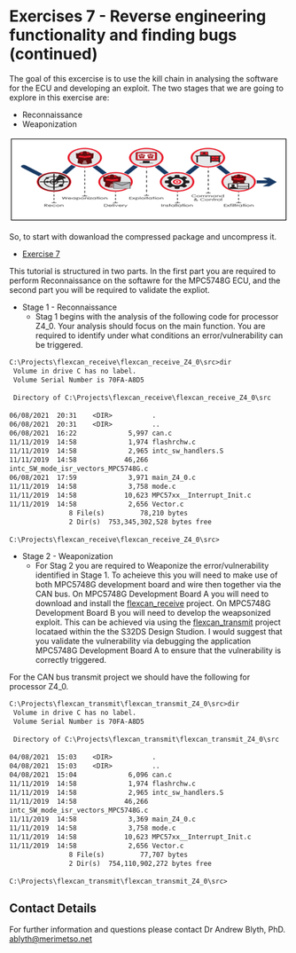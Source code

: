 # Exercises 7 - Reverse engineering functionality and finding bugs (continued)

The goal of this excercise is to use the kill chain in analysing the software for the ECU and developing an exploit. The two stages that we are going to explore in this exercise are:

* Reconnaissance 
* Weaponization

![Cyber Kill Cain](KillChain.png)

So, to start with dowanload the compressed package and uncompress it.

* [Exercise 7](https://github.com/Merimetso-Code/EmbeddedAutomotiveSecurity/blob/main/EXERCISE5.7z)

This tutorial is structured in two parts. In the first part you are required to perform Reconnaissance on the softawre for the MPC5748G ECU, and the second part you will be required to validate the expliot. 

* Stage 1 - Reconnaissance
  *  Stag 1 begins with the analysis of the following code for processor Z4_0. Your analysis should focus on the main function. You are required to identify under what conditions an error/vulnerability can be triggered.
```
C:\Projects\flexcan_receive\flexcan_receive_Z4_0\src>dir
 Volume in drive C has no label.
 Volume Serial Number is 70FA-A8D5

 Directory of C:\Projects\flexcan_receive\flexcan_receive_Z4_0\src

06/08/2021  20:31    <DIR>          .
06/08/2021  20:31    <DIR>          ..
06/08/2021  16:22             5,997 can.c
11/11/2019  14:58             1,974 flashrchw.c
11/11/2019  14:58             2,965 intc_sw_handlers.S
11/11/2019  14:58            46,266 intc_SW_mode_isr_vectors_MPC5748G.c
06/08/2021  17:59             3,971 main_Z4_0.c
11/11/2019  14:58             3,758 mode.c
11/11/2019  14:58            10,623 MPC57xx__Interrupt_Init.c
11/11/2019  14:58             2,656 Vector.c
               8 File(s)         78,210 bytes
               2 Dir(s)  753,345,302,528 bytes free

C:\Projects\flexcan_receive\flexcan_receive_Z4_0\src>
```  

* Stage 2 - Weaponization
  *  For Stag 2 you are required to Weaponize the error/vulnerability identified in Stage 1. To acheieve this you will need to make use of both MPC5748G development board and wire then together via the CAN bus. On MPC5748G Development Board A you will need to download and install the [flexcan_receive](https://github.com/Merimetso-Code/EmbeddedAutomotiveSecurity/blob/main/EXERCISE5.7z) project. On MPC5748G Development Board B you will need to develop the weapsonized exploit. This can be achieved via using the [flexcan_transmit](https://github.com/Merimetso-Code/EmbeddedAutomotiveSecurity/blob/main/Transmit.7z) project locataed within the the S32DS Design Studion. I would suggest that you validate the vulnerability via debugging the application MPC5748G Development Board A to ensure that the vulnerability is correctly triggered.

For the CAN bus transmit project we should have the following for processor Z4_0.
```
C:\Projects\flexcan_transmit\flexcan_transmit_Z4_0\src>dir
 Volume in drive C has no label.
 Volume Serial Number is 70FA-A8D5

 Directory of C:\Projects\flexcan_transmit\flexcan_transmit_Z4_0\src

04/08/2021  15:03    <DIR>          .
04/08/2021  15:03    <DIR>          ..
04/08/2021  15:04             6,096 can.c
11/11/2019  14:58             1,974 flashrchw.c
11/11/2019  14:58             2,965 intc_sw_handlers.S
11/11/2019  14:58            46,266 intc_SW_mode_isr_vectors_MPC5748G.c
11/11/2019  14:58             3,369 main_Z4_0.c
11/11/2019  14:58             3,758 mode.c
11/11/2019  14:58            10,623 MPC57xx__Interrupt_Init.c
11/11/2019  14:58             2,656 Vector.c
               8 File(s)         77,707 bytes
               2 Dir(s)  754,110,902,272 bytes free

C:\Projects\flexcan_transmit\flexcan_transmit_Z4_0\src>
```
## Contact Details

For further information and questions please contact Dr Andrew Blyth, PhD. <ablyth@merimetso.net>
